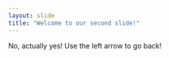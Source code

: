 ```yaml
---
layout: slide
title: "Welcome to our second slide!"
---
```

No, actually yes!
Use the left arrow to go back!
